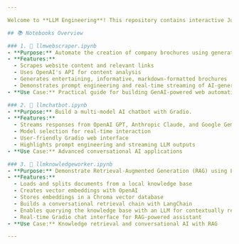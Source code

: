 ```yaml
---

Welcome to **LLM Engineering**! This repository contains interactive Jupyter notebooks that showcase advanced generative AI workflows for web automation, conversational AI, and knowledge retrieval.

## 📚 Notebooks Overview

### 1. 🚀 llmwebscraper.ipynb
- **Purpose:** Automate the creation of company brochures using generative AI.
- **Features:**
  - Scrapes website content and relevant links
  - Uses OpenAI's API for content analysis
  - Generates entertaining, informative, markdown-formatted brochures
  - Demonstrates prompt engineering and real-time streaming of AI-generated text
- **Use Case:** Practical guide for building GenAI-powered web automation workflows

### 2. 💬 llmchatbot.ipynb
- **Purpose:** Build a multi-model AI chatbot with Gradio.
- **Features:**
  - Streams responses from OpenAI GPT, Anthropic Claude, and Google Gemini
  - Model selection for real-time interaction
  - User-friendly Gradio web interface
  - Highlights prompt engineering and streaming LLM outputs
- **Use Case:** Advanced conversational AI applications

### 3. 🧠 llmknowledgeworker.ipynb
- **Purpose:** Demonstrate Retrieval-Augmented Generation (RAG) using LangChain and Chroma.
- **Features:**
  - Loads and splits documents from a local knowledge base
  - Creates vector embeddings with OpenAI
  - Stores embeddings in a Chroma vector database
  - Builds a conversational retrieval chain with LangChain
  - Enables querying the knowledge base with an LLM for contextually relevant answers
  - Real-time Gradio chat interface for RAG-powered assistant
- **Use Case:** Knowledge retrieval and conversational AI with RAG

---
```


